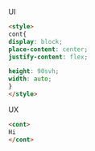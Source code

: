 UI
```html
<style>
cont{
display: block;
place-content: center;
justify-content: flex;

height: 90svh;
width: auto;
}
</style>
```

UX
```html
<cont>
Hi
</cont>
```
